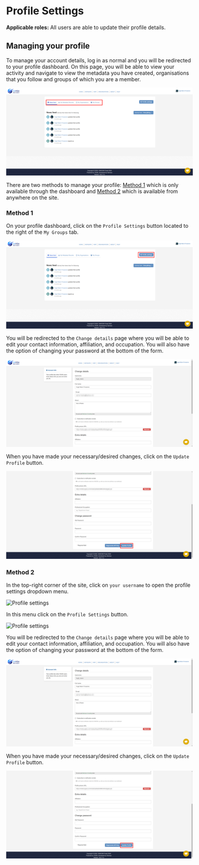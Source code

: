 # Profile Settings

**Applicable roles:** All users are able to update their profile details.

## Managing your profile

To manage your account details, log in as normal and you will be redirected to your profile dashboard. On this page, you will be able to view your activity and navigate to view the metadata you have created, organisations that you follow and groups of which you are a member.

![Profile settings 1](./img/profile-settings-1.png)

There are two methods to manage your profile: [Method 1](#method-1) which is only available through the dashboard and [Method 2](#method-2) which is available from anywhere on the site.

### Method 1

On your profile dashboard, click on the `Profile Settings` button located to the right of the `My Groups` tab.

![Profile settings ](./img/profile-settings-2.png)

You will be redirected to the `Change details` page where you will be able to edit your contact information, affiliation, and occupation. You will also have the option of changing your password at the bottom of the form.

![Profile settings ](./img/profile-settings-3.png)

When you have made your necessary/desired changes, click on the `Update Profile` button.

![Profile settings ](./img/profile-settings-4.png)

### Method 2

In the top-right corner of the site, click on `your username` to open the profile settings dropdown menu.

![Profile settings ](./img/profile-settings-5.png)

In this menu click on the `Profile Settings` button.

![Profile settings ](./img/profile-settings-6.png)

You will be redirected to the `Change details` page where you will be able to edit your contact information, affiliation, and occupation. You will also have the option of changing your password at the bottom of the form.

![Profile settings ](./img/profile-settings-3.png)

When you have made your necessary/desired changes, click on the `Update Profile` button.

![Profile settings ](./img/profile-settings-4.png)
